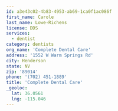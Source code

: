 ```yaml
---
id: a3e43c02-4b83-4953-ab69-1ca0f1ac086f
first_name: Carole
last_name: Lowe-Richens
license: DDS
services:
  - dentist
category: dentists
org_name: 'Complete Dental Care'
address: '1552 W Warm Springs Rd'
city: Henderson
state: NV
zip: '89014'
phone: '(702) 451-1889'
title: 'Complete Dental Care'
_geoloc:
  lat: 36.0561
  lng: -115.046
---
```

